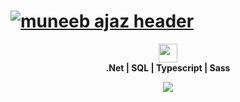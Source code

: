 # [![muneeb ajaz header](https://mianmuneebajaz.github.io/resume/assets/img/header.jpg)](https://mianmuneebajaz.github.io)
<p align='center'>
<a href="https://www.linkedin.com/in/mianmuneebajaz/" target="_blank"><img height="30" src="https://mianmuneebajaz.github.io/resume/assets/img/Linkedin-logo.png"></a>
<br/>
<strong>.Net | SQL | Typescript | Sass </strong>
</p> 
<p align="center">
  <img  src="https://visitor-badge.glitch.me/badge?page_id=mianmuneebajaz">
</p>
